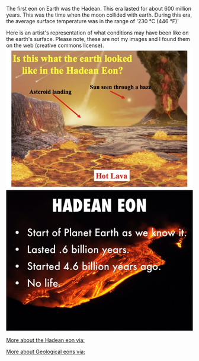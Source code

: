 The first eon on Earth was the Hadean. This era lasted for about 600 million years. This was the time when the moon collided with earth. During this era, the average surface temperature was in the range of '230 °C (446 °F)'

Here is an artist's representation of what conditions may have been like on the earth's surface. Please note, these are not my images and I found them on the web (creative commons license). 
<img src="/assets/images/hadean-eon.jpg">
<img src="/assets/images/hadean-eon-2.jpg">

[More about the Hadean eon via:](https://en.wikipedia.org/wiki/Hadean)

[More about Geological eons via:](https://en.wikipedia.org/wiki/Geologic_time_scale#Terminology)


